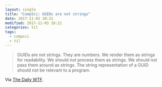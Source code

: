 ```yaml
---
layout: single
title: "CompSci: GUIDs are not strings"
date: 2017-11-03 10:21
modified: 2017-11-03 10:21
categories: til
tags:
  - compsci
  - til
---
```


> GUIDs are not strings. They are numbers. We render them as strings for readability. We
> should not process them as strings. We should not pass them around as strings. The string
> representation of a GUID should not be relevant to a program.

Via [The Daily WTF](http://thedailywtf.com/articles/identifying-the-globally-unique).
